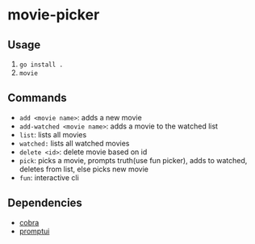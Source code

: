 # movie-picker
## Usage
1. `go install .`
2. `movie`

## Commands
- `add <movie name>`: adds a new movie
- `add-watched <movie name>`: adds a movie to  the watched list
- `list`: lists all movies
- `watched:` lists all watched movies
- `delete <id>`: delete movie based on id
- `pick`: picks a movie, prompts truth(use fun picker), adds to watched, deletes from list, else picks new movie
- `fun`: interactive cli

## Dependencies
- [cobra](https://github.com/spf13/cobra)
- [promptui](https://github.com/manifoldco/promptui)
